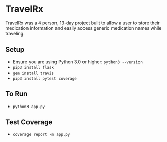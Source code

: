 # TravelRx

TravelRx was a 4 person, 13-day project built to allow a user to store their medication information and easily access generic medication names while traveling.

## Setup
* Ensure you are using Python 3.0 or higher: `python3 --version`
* `pip3 install flask`
* `gem install travis`
* `pip3 install pytest coverage`

## To Run
* `python3 app.py`

## Test Coverage
* `coverage report -m app.py`
